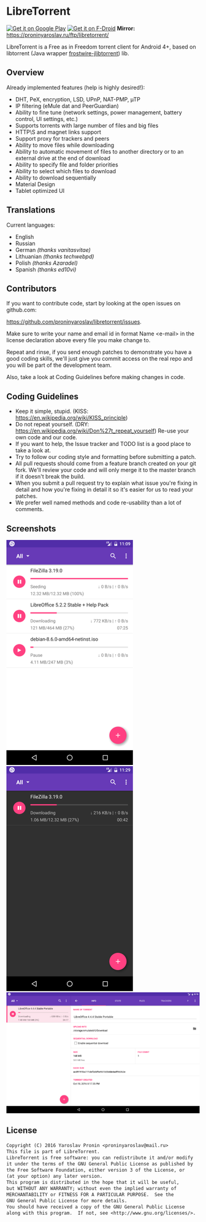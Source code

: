LibreTorrent
=====================

[<img alt="Get it on Google Play" height="80" src="https://play.google.com/intl/en_us/badges/images/generic/en_badge_web_generic.png">](https://play.google.com/store/apps/details?id=org.proninyaroslav.libretorrent)
[<img alt="Get it on F-Droid" height="80" src="https://f-droid.org/badge/get-it-on.png">](https://f-droid.org/app/org.proninyaroslav.libretorrent)
**Mirror:** https://proninyaroslav.ru/ftp/libretorrent/

LibreTorrent is a Free as in Freedom torrent client for Android 4+, based on libtorrent (Java wrapper [frostwire-jlibtorrent](https://github.com/frostwire/frostwire-jlibtorrent)) lib.

Overview
---

Already implemented features (help is highly desired!):

 - DHT, PeX, encryption, LSD, UPnP, NAT-PMP, µTP
 - IP filtering (eMule dat and PeerGuardian)
 - Ability to fine tune (network settings, power management, battery control, UI settings, etc.)
 - Supports torrents with large number of files and big files
 - HTTP\S and magnet links support
 - Support proxy for trackers and peers
 - Ability to move files while downloading
 - Ability to automatic movement of files to another directory or to an external drive at the end of download
 - Ability to specify file and folder priorities
 - Ability to select which files to download
 - Ability to download sequentially
 - Material Design
 - Tablet optimized UI

Translations
---

Current languages:

 - English
 - Russian
 - German *(thanks vanitasvitae)*
 - Lithuanian *(thanks techwebpd)*
 - Polish *(thanks Azaradel)*
 - Spanish *(thanks ed10vi)*

Contributors
---

If you want to contribute code, start by looking at the open issues on github.com:

  https://github.com/proninyaroslav/libretorrent/issues.

Make sure to write your name and email id in format Name \<e-mail\> in the license declaration above every file you make change to.

Repeat and rinse, if you send enough patches to demonstrate you have a good coding skills, we'll just give you commit access on the real repo and you will be part of the development team.

Also, take a look at Coding Guidelines before making changes in code.

Coding Guidelines
---

 - Keep it simple, stupid. (KISS: https://en.wikipedia.org/wiki/KISS_principle)
 - Do not repeat yourself. (DRY: https://en.wikipedia.org/wiki/Don%27t_repeat_yourself) Re-use your own code and our code.
 - If you want to help, the Issue tracker and TODO list is a good place to take a look at.
 - Try to follow our coding style and formatting before submitting a patch.
 - All pull requests should come from a feature branch created on your git fork. We'll review your code and will only merge it to the master branch if it doesn't break the build.
 - When you submit a pull request try to explain what issue you're fixing in detail and how you're fixing in detail it so it's easier for us to read your patches.
 - We prefer well named methods and code re-usability than a lot of comments.

Screenshots
---

![phone](/doc/screenshots/phone.png) ![phone dark](/doc/screenshots/phone_dark.png) ![tablet](/doc/screenshots/tablet.png)

License
---

    Copyright (C) 2016 Yaroslav Pronin <proninyaroslav@mail.ru>
    This file is part of LibreTorrent.
    LibreTorrent is free software: you can redistribute it and/or modify
    it under the terms of the GNU General Public License as published by
    the Free Software Foundation, either version 3 of the License, or
    (at your option) any later version.
    This program is distributed in the hope that it will be useful,
    but WITHOUT ANY WARRANTY; without even the implied warranty of
    MERCHANTABILITY or FITNESS FOR A PARTICULAR PURPOSE.  See the
    GNU General Public License for more details.
    You should have received a copy of the GNU General Public License
    along with this program.  If not, see <http://www.gnu.org/licenses/>.
